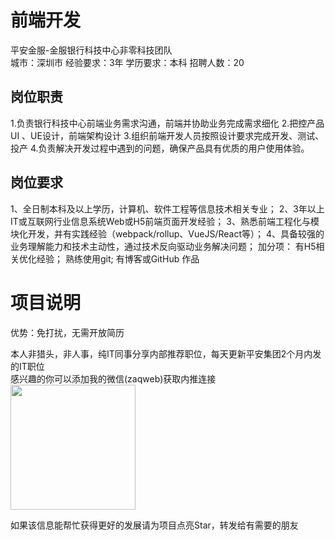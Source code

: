 # 前端开发
平安金服-金服银行科技中心非零科技团队  
城市：深圳市 经验要求：3年 学历要求：本科  招聘人数：20

## 岗位职责
1.负责银行科技中心前端业务需求沟通，前端并协助业务完成需求细化
 2.把控产品 UI 、UE设计，前端架构设计
 3.组织前端开发人员按照设计要求完成开发、测试、投产
 4.负责解决开发过程中遇到的问题，确保产品具有优质的用户使用体验。

## 岗位要求
1、全日制本科及以上学历，计算机、软件工程等信息技术相关专业；
 2、3年以上IT或互联网行业信息系统Web或H5前端页面开发经验；
 3、熟悉前端工程化与模块化开发，并有实践经验（webpack/rollup、VueJS/React等）；
 4、具备较强的业务理解能力和技术主动性，通过技术反向驱动业务解决问题；
 加分项：
 有H5相关优化经验；
 熟练使用git;
 有博客或GitHub 作品

# 项目说明

优势：免打扰，无需开放简历

本人非猎头，非人事，纯IT同事分享内部推荐职位，每天更新平安集团2个月内发的IT职位  
感兴趣的你可以添加我的微信(zaqweb)获取内推连接  
<img src="https://github.com/zaqweb/PA-IT-JOBS/blob/master/WechatICode.jpeg"  height="200" width="200">

如果该信息能帮忙获得更好的发展请为项目点亮Star，转发给有需要的朋友




